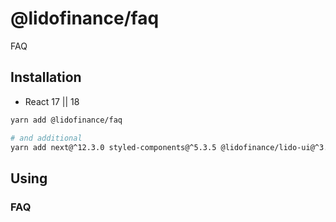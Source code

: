 # @lidofinance/faq

FAQ

## Installation

* React 17 || 18

```bash
yarn add @lidofinance/faq

# and additional
yarn add next@^12.3.0 styled-components@^5.3.5 @lidofinance/lido-ui@^3.6.1
```

## Using

### FAQ 

```tsx
```
